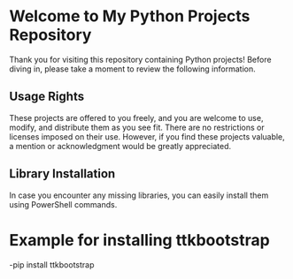 # Welcome to My Python Projects Repository

Thank you for visiting this repository containing Python projects! Before diving in, please take a moment to review the following information.

## Usage Rights

These projects are offered to you freely, and you are welcome to use, modify, and distribute them as you see fit. There are no restrictions or licenses imposed on their use.
However, if you find these projects valuable, a mention or acknowledgment would be greatly appreciated.

## Library Installation

In case you encounter any missing libraries, you can easily install them using PowerShell commands.

# Example for installing ttkbootstrap
-pip install ttkbootstrap
